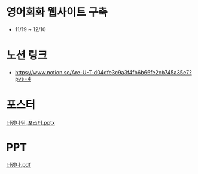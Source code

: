 # 영어회화 웹사이트 구축
- 11/19 ~ 12/10

# 노션 링크
- https://www.notion.so/Are-U-T-d04dfe3c9a3f4fb6b66fe2cb745a35e7?pvs=4

# 포스터
[너랑나팀_포스터.pptx](https://github.com/chelling2/English-Conversation-Web/files/14081683/_.pptx)

# PPT
[너랑나.pdf](https://github.com/chelling2/English-Conversation-Web/files/14081766/default.pdf)




